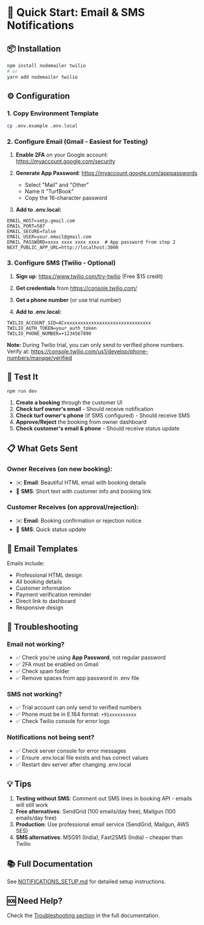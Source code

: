 # 🚀 Quick Start: Email & SMS Notifications

## 📦 Installation

```bash
npm install nodemailer twilio
# or
yarn add nodemailer twilio
```

## ⚙️ Configuration

### 1. Copy Environment Template

```bash
cp .env.example .env.local
```

### 2. Configure Email (Gmail - Easiest for Testing)

1. **Enable 2FA** on your Google account: https://myaccount.google.com/security
2. **Generate App Password**: https://myaccount.google.com/apppasswords
   - Select "Mail" and "Other"
   - Name it "TurfBook"
   - Copy the 16-character password

3. **Add to .env.local:**
```env
EMAIL_HOST=smtp.gmail.com
EMAIL_PORT=587
EMAIL_SECURE=false
EMAIL_USER=your.email@gmail.com
EMAIL_PASSWORD=xxxx xxxx xxxx xxxx  # App password from step 2
NEXT_PUBLIC_APP_URL=http://localhost:3000
```

### 3. Configure SMS (Twilio - Optional)

1. **Sign up**: https://www.twilio.com/try-twilio (Free $15 credit)
2. **Get credentials** from https://console.twilio.com/
3. **Get a phone number** (or use trial number)

4. **Add to .env.local:**
```env
TWILIO_ACCOUNT_SID=ACxxxxxxxxxxxxxxxxxxxxxxxxxxxxxxxx
TWILIO_AUTH_TOKEN=your_auth_token
TWILIO_PHONE_NUMBER=+1234567890
```

**Note:** During Twilio trial, you can only send to verified phone numbers. Verify at: https://console.twilio.com/us1/develop/phone-numbers/manage/verified

## 🧪 Test It

```bash
npm run dev
```

1. **Create a booking** through the customer UI
2. **Check turf owner's email** - Should receive notification
3. **Check turf owner's phone** (if SMS configured) - Should receive SMS
4. **Approve/Reject** the booking from owner dashboard
5. **Check customer's email & phone** - Should receive status update

## 📋 What Gets Sent

### Owner Receives (on new booking):
- ✉️ **Email**: Beautiful HTML email with booking details
- 📱 **SMS**: Short text with customer info and booking link

### Customer Receives (on approval/rejection):
- ✉️ **Email**: Booking confirmation or rejection notice
- 📱 **SMS**: Quick status update

## 🎨 Email Templates

Emails include:
- Professional HTML design
- All booking details
- Customer information
- Payment verification reminder
- Direct link to dashboard
- Responsive design

## 🔧 Troubleshooting

### Email not working?
- ✅ Check you're using **App Password**, not regular password
- ✅ 2FA must be enabled on Gmail
- ✅ Check spam folder
- ✅ Remove spaces from app password in .env file

### SMS not working?
- ✅ Trial account can only send to verified numbers
- ✅ Phone must be in E.164 format: `+91xxxxxxxxxx`
- ✅ Check Twilio console for error logs

### Notifications not being sent?
- ✅ Check server console for error messages
- ✅ Ensure .env.local file exists and has correct values
- ✅ Restart dev server after changing .env.local

## 💡 Tips

1. **Testing without SMS**: Comment out SMS lines in booking API - emails will still work
2. **Free alternatives**: SendGrid (100 emails/day free), Mailgun (100 emails/day free)
3. **Production**: Use professional email service (SendGrid, Mailgun, AWS SES)
4. **SMS alternatives**: MSG91 (India), Fast2SMS (India) - cheaper than Twilio

## 📚 Full Documentation

See [NOTIFICATIONS_SETUP.md](./NOTIFICATIONS_SETUP.md) for detailed setup instructions.

## 🆘 Need Help?

Check the [Troubleshooting section](./NOTIFICATIONS_SETUP.md#troubleshooting) in the full documentation.
